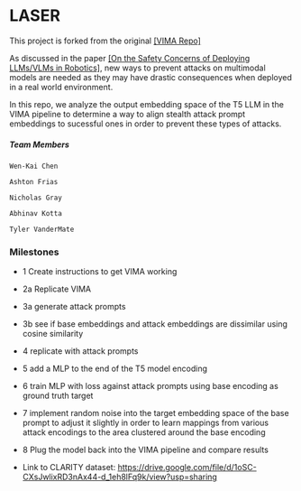 # LASER

This project is forked from the original [[VIMA Repo]](https://github.com/vimalabs/VIMA)

As discussed in the paper [[On the Safety Concerns of Deploying LLMs/VLMs in Robotics]](https://arxiv.org/pdf/2402.10340.pdf),
new ways to prevent attacks on multimodal models are needed as they may have drastic consequences when deployed in a real world environment.

In this repo, we analyze the output embedding space of the T5 LLM in the VIMA pipeline to determine a way to align stealth attack prompt embeddings
to sucessful ones in order to prevent these types of attacks.




##### Team Members 

    Wen-Kai Chen

    Ashton Frias

    Nicholas Gray

    Abhinav Kotta

    Tyler VanderMate


### Milestones

- 1 Create instructions to get VIMA working
- 2a Replicate VIMA
- 3a generate attack prompts
- 3b see if base embeddings and attack embeddings are dissimilar using cosine similarity
- 4 replicate with attack prompts
- 5 add a MLP to the end of the T5 model encoding
- 6 train MLP with loss against attack prompts using base encoding as ground truth target
- 7 implement random noise into the target embedding space of the base prompt to adjust it slightly in order to learn mappings from various attack encodings to the area clustered around the base encoding
- 8 Plug the model back into the VIMA pipeline and compare results

- Link to CLARITY dataset: https://drive.google.com/file/d/1oSC-CXsJwlixRD3nAx44-d_1eh8lFq9k/view?usp=sharing 
